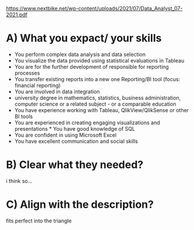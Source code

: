 https://www.nextbike.net/wp-content/uploads/2021/07/Data_Analyst_07-2021.pdf

# A) What you expact/ your skills

* You perform complex data analysis and data selection
* You visualize the data provided using statistical evaluations in Tableau
* You are for the further development of responsible for reporting processes
* You transfer existing reports into a new one Reporting/BI tool (focus: financial reporting)
* You are involved in data integration
 * university degree in mathematics, statistics, business administration, computer science or a related subject - or a comparable education
 * You have experience working with Tableau, QlikView/QlikSense or other BI tools
* You are experienced in creating engaging visualizations and presentations * You have good knowledge of SQL
 * You are confident in using Microsoft Excel
 * You have excellent communication and social skills

# B) Clear what they needed?

i think so...

# C) Align with the description?

fits perfect into the triangle
